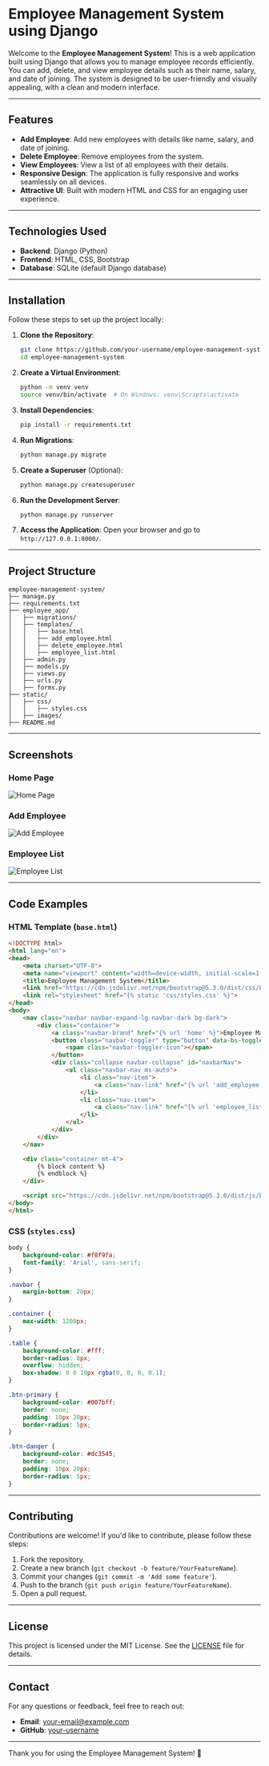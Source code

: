 # Employee Management System using Django

Welcome to the **Employee Management System**! This is a web application built using Django that allows you to manage employee records efficiently. You can add, delete, and view employee details such as their name, salary, and date of joining. The system is designed to be user-friendly and visually appealing, with a clean and modern interface.

---

## Features

- **Add Employee**: Add new employees with details like name, salary, and date of joining.
- **Delete Employee**: Remove employees from the system.
- **View Employees**: View a list of all employees with their details.
- **Responsive Design**: The application is fully responsive and works seamlessly on all devices.
- **Attractive UI**: Built with modern HTML and CSS for an engaging user experience.

---

## Technologies Used

- **Backend**: Django (Python)
- **Frontend**: HTML, CSS, Bootstrap
- **Database**: SQLite (default Django database)

---

## Installation

Follow these steps to set up the project locally:

1. **Clone the Repository**:
   ```bash
   git clone https://github.com/your-username/employee-management-system.git
   cd employee-management-system
   ```

2. **Create a Virtual Environment**:
   ```bash
   python -m venv venv
   source venv/bin/activate  # On Windows: venv\Scripts\activate
   ```

3. **Install Dependencies**:
   ```bash
   pip install -r requirements.txt
   ```

4. **Run Migrations**:
   ```bash
   python manage.py migrate
   ```

5. **Create a Superuser** (Optional):
   ```bash
   python manage.py createsuperuser
   ```

6. **Run the Development Server**:
   ```bash
   python manage.py runserver
   ```

7. **Access the Application**:
   Open your browser and go to `http://127.0.0.1:8000/`.

---

## Project Structure

```
employee-management-system/
├── manage.py
├── requirements.txt
├── employee_app/
│   ├── migrations/
│   ├── templates/
│   │   ├── base.html
│   │   ├── add_employee.html
│   │   ├── delete_employee.html
│   │   ├── employee_list.html
│   ├── admin.py
│   ├── models.py
│   ├── views.py
│   ├── urls.py
│   ├── forms.py
├── static/
│   ├── css/
│   │   ├── styles.css
│   ├── images/
├── README.md
```

---

## Screenshots

### Home Page
![Home Page](screenshots/home.png)

### Add Employee
![Add Employee](screenshots/add_employee.png)

### Employee List
![Employee List](screenshots/employee_list.png)

---

## Code Examples

### HTML Template (`base.html`)
```html
<!DOCTYPE html>
<html lang="en">
<head>
    <meta charset="UTF-8">
    <meta name="viewport" content="width=device-width, initial-scale=1.0">
    <title>Employee Management System</title>
    <link href="https://cdn.jsdelivr.net/npm/bootstrap@5.3.0/dist/css/bootstrap.min.css" rel="stylesheet">
    <link rel="stylesheet" href="{% static 'css/styles.css' %}">
</head>
<body>
    <nav class="navbar navbar-expand-lg navbar-dark bg-dark">
        <div class="container">
            <a class="navbar-brand" href="{% url 'home' %}">Employee Management</a>
            <button class="navbar-toggler" type="button" data-bs-toggle="collapse" data-bs-target="#navbarNav">
                <span class="navbar-toggler-icon"></span>
            </button>
            <div class="collapse navbar-collapse" id="navbarNav">
                <ul class="navbar-nav ms-auto">
                    <li class="nav-item">
                        <a class="nav-link" href="{% url 'add_employee' %}">Add Employee</a>
                    </li>
                    <li class="nav-item">
                        <a class="nav-link" href="{% url 'employee_list' %}">View Employees</a>
                    </li>
                </ul>
            </div>
        </div>
    </nav>

    <div class="container mt-4">
        {% block content %}
        {% endblock %}
    </div>

    <script src="https://cdn.jsdelivr.net/npm/bootstrap@5.3.0/dist/js/bootstrap.bundle.min.js"></script>
</body>
</html>
```

### CSS (`styles.css`)
```css
body {
    background-color: #f8f9fa;
    font-family: 'Arial', sans-serif;
}

.navbar {
    margin-bottom: 20px;
}

.container {
    max-width: 1200px;
}

.table {
    background-color: #fff;
    border-radius: 8px;
    overflow: hidden;
    box-shadow: 0 0 10px rgba(0, 0, 0, 0.1);
}

.btn-primary {
    background-color: #007bff;
    border: none;
    padding: 10px 20px;
    border-radius: 5px;
}

.btn-danger {
    background-color: #dc3545;
    border: none;
    padding: 10px 20px;
    border-radius: 5px;
}
```

---

## Contributing

Contributions are welcome! If you'd like to contribute, please follow these steps:

1. Fork the repository.
2. Create a new branch (`git checkout -b feature/YourFeatureName`).
3. Commit your changes (`git commit -m 'Add some feature'`).
4. Push to the branch (`git push origin feature/YourFeatureName`).
5. Open a pull request.

---

## License

This project is licensed under the MIT License. See the [LICENSE](LICENSE) file for details.

---

## Contact

For any questions or feedback, feel free to reach out:

- **Email**: your-email@example.com
- **GitHub**: [your-username](https://github.com/your-username)

---

Thank you for using the Employee Management System! 🚀

